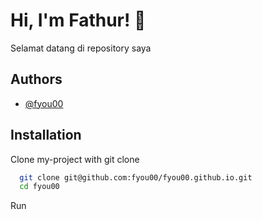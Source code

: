 # Hi, I'm Fathur! 👋

Selamat datang di repository saya
## Authors

- [@fyou00](https://www.github.com/fyou00)

## Installation

Clone my-project with git clone

```bash
  git clone git@github.com:fyou00/fyou00.github.io.git
  cd fyou00
```

Run 